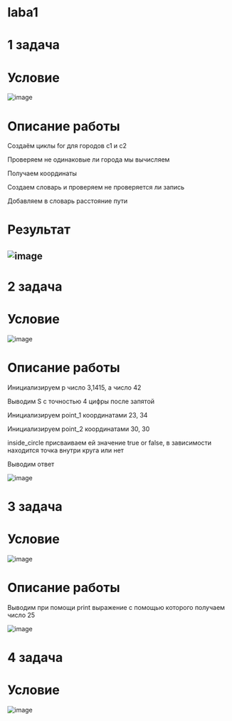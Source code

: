 # laba1
# 1 задача
# Условие
![image](https://github.com/DarkSwordss89125/laba1/assets/160292757/f108e655-68d4-460e-ad8f-a4487bbd7fad)
# Описание работы
Создаём циклы for для городов c1 и с2

Проверяем не одинаковые ли города мы вычисляем

Получаем координаты

Создаем словарь и проверяем не проверяется ли запись

Добавляем в словарь расстояние пути

# Результат
![image](https://github.com/DarkSwordss89125/laba1/assets/160292757/d7d1e648-9881-4e57-8143-eada87b2d3a0)
-----------------------------------------
# 2 задача
# Условие
![image](https://github.com/DarkSwordss89125/laba1/assets/160292757/e2e159ab-e089-421f-b6ed-799cebf5d36d)
# Описание работы
Инициализируем p число 3,1415, a число 42

Выводим S с точностью 4 цифры после запятой

Инициализируем point_1 координатами 23, 34

Инициализируем point_2 координатами 30, 30

inside_circle присваиваем ей значение true or false, в зависимости находится точка внутри круга или нет

Выводим ответ

![image](https://github.com/DarkSwordss89125/laba1/assets/160292757/dc455378-27be-4ebb-86b5-81fe2185b5ee)
# 3 задача
# Условие
![image](https://github.com/DarkSwordss89125/laba1/assets/160292757/a6d5b4d1-43e3-4f63-923a-5f12cb794358)
# Описание работы
Выводим при помощи print выражение с помощью которого получаем число 25

![image](https://github.com/DarkSwordss89125/laba1/assets/160292757/1d31c141-74d3-4a2e-98ac-63090e7d393c)

# 4 задача
# Условие
![image](https://github.com/DarkSwordss89125/laba1/assets/160292757/77b85862-96e2-4007-a191-9ba02771633a)


